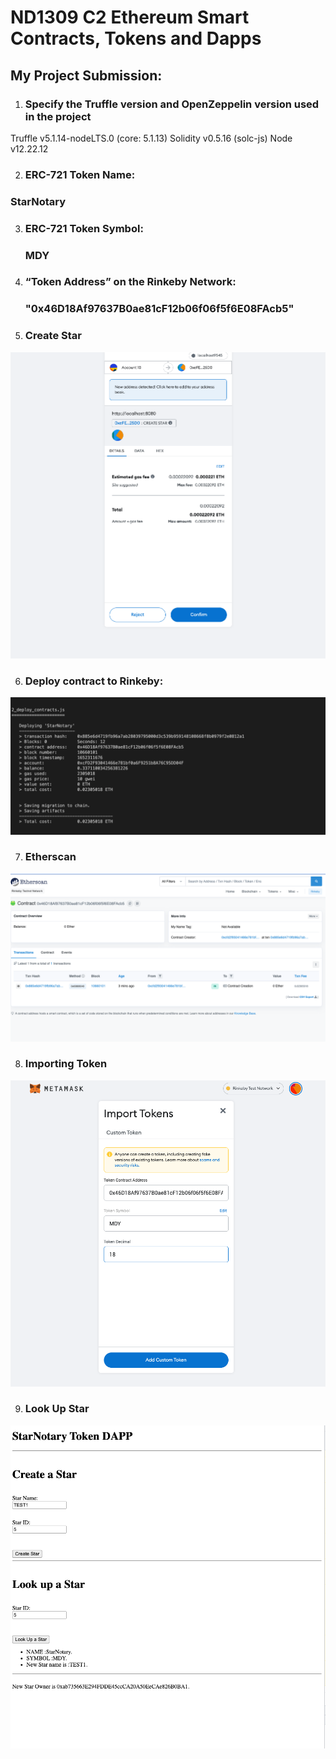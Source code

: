 # ND1309 C2 Ethereum Smart Contracts, Tokens and Dapps 

## My Project Submission:

1. ### Specify the Truffle version and OpenZeppelin version used in the project
  Truffle v5.1.14-nodeLTS.0 (core: 5.1.13)
  Solidity v0.5.16 (solc-js)
  Node v12.22.12

2. ### ERC-721 Token Name: 
  ### StarNotary

3. ### ERC-721 Token Symbol:
   ### MDY

4. ### “Token Address” on the Rinkeby Network:
   ### "0x46D18Af97637B0ae81cF12b06f06f5f6E08FAcb5"

5. ### Create Star
 ![Create Star:](./IMG/CreateStar.png)

6. ### Deploy contract to Rinkeby:
  ![Deploy contract to Rinkeby:](./IMG/DeployContractToRinkeby.png)

7. ### Etherscan
  ![Etherscan:](./IMG/Etherscan.png)

8. ### Importing Token
  ![Importing Token:](./IMG/ImportingToken.png)

9. ### Look Up Star
  ![Look Up Star:](./IMG/LookUpStar.png)